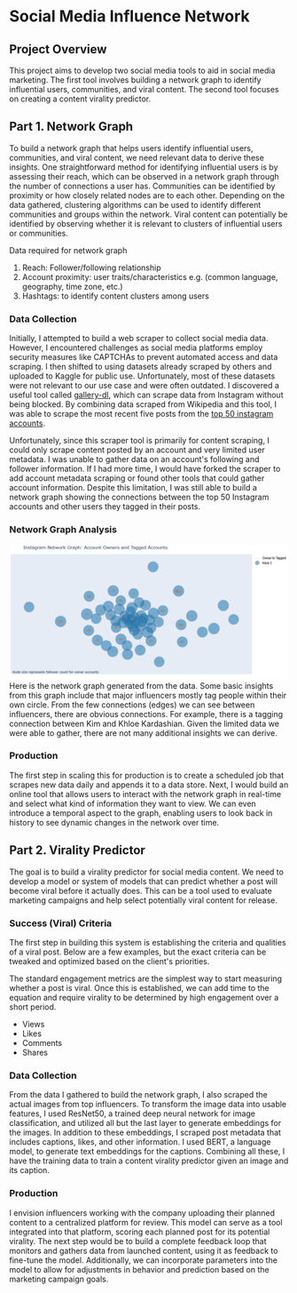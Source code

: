 # Social Media Influence Network

## Project Overview
This project aims to develop two social media tools to aid in social media marketing. The first tool involves building a network graph to identify influential users, communities, and viral content. The second tool focuses on creating a content virality predictor.

## Part 1. Network Graph

To build a network graph that helps users identify influential users, communities, and viral content, we need relevant data to derive these insights. One straightforward method for identifying influential users is by assessing their reach, which can be observed in a network graph through the number of connections a user has. Communities can be identified by proximity or how closely related nodes are to each other. Depending on the data gathered, clustering algorithms can be used to identify different communities and groups within the network. Viral content can potentially be identified by observing whether it is relevant to clusters of influential users or communities.

Data required for network graph
1. Reach: Follower/following relationship
2. Account proximity: user traits/characteristics e.g. (common language, geography, time zone, etc.)
3. Hashtags: to identify content clusters among users

### Data Collection

Initially, I attempted to build a web scraper to collect social media data. However, I encountered challenges as social media platforms employ security measures like CAPTCHAs to prevent automated access and data scraping. I then shifted to using datasets already scraped by others and uploaded to Kaggle for public use. Unfortunately, most of these datasets were not relevant to our use case and were often outdated. I discovered a useful tool called [gallery-dl](https://github.com/mikf/gallery-dl), which can scrape data from Instagram without being blocked. By combining data scraped from Wikipedia and this tool, I was able to scrape the most recent five posts from the  [top 50 instagram accounts](https://en.wikipedia.org/wiki/List_of_most-followed_Instagram_accounts).

Unfortunately, since this scraper tool is primarily for content scraping, I could only scrape content posted by an account and very limited user metadata. I was unable to gather data on an account's following and follower information. If I had more time, I would have forked the scraper to add account metadata scraping or found other tools that could gather account information. Despite this limitation, I was still able to build a network graph showing the connections between the top 50 Instagram accounts and other users they tagged in their posts.

### Network Graph Analysis

![Social Media Network Graph](social_media_network_graph.png)
Here is the network graph generated from the data. Some basic insights from this graph include that major influencers mostly tag people within their own circle. From the few connections (edges) we can see between influencers, there are obvious connections. For example, there is a tagging connection between Kim and Khloe Kardashian. Given the limited data we were able to gather, there are not many additional insights we can derive.

### Production
The first step in scaling this for production is to create a scheduled job that scrapes new data daily and appends it to a data store. Next, I would build an online tool that allows users to interact with the network graph in real-time and select what kind of information they want to view. We can even introduce a temporal aspect to the graph, enabling users to look back in history to see dynamic changes in the network over time.

## Part 2. Virality Predictor

The goal is to build a virality predictor for social media content. We need to develop a model or system of models that can predict whether a post will become viral before it actually does. This can be a tool used to evaluate marketing campaigns and help select potentially viral content for release.

### Success (Viral) Criteria

The first step in building this system is establishing the criteria and qualities of a viral post. Below are a few examples, but the exact criteria can be tweaked and optimized based on the client's priorities.

The standard engagement metrics are the simplest way to start measuring whether a post is viral. Once this is established, we can add time to the equation and require virality to be determined by high engagement over a short period.
- Views
- Likes
- Comments
- Shares

### Data Collection
From the data I gathered to build the network graph, I also scraped the actual images from top influencers. To transform the image data into usable features, I used ResNet50, a trained deep neural network for image classification, and utilized all but the last layer to generate embeddings for the images. In addition to these embeddings, I scraped post metadata that includes captions, likes, and other information. I used BERT, a language model, to generate text embeddings for the captions. Combining all these, I have the training data to train a content virality predictor given an image and its caption.

### Production
I envision influencers working with the company uploading their planned content to a centralized platform for review. This model can serve as a tool integrated into that platform, scoring each planned post for its potential virality. The next step would be to build a complete feedback loop that monitors and gathers data from launched content, using it as feedback to fine-tune the model. Additionally, we can incorporate parameters into the model to allow for adjustments in behavior and prediction based on the marketing campaign goals.